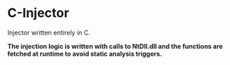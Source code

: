 # C-Injector
Injector written entirely in C.

**The injection logic is written with calls to NtDll.dll and the functions are fetched at runtime to avoid static analysis triggers.**
